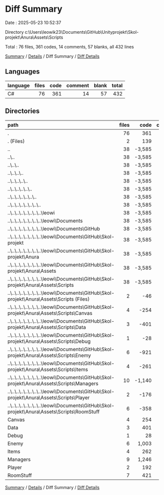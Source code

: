 # Diff Summary

Date : 2025-05-23 10:52:37

Directory c:\\Users\\leowik23\\Documents\\GitHub\\Unityprojekt\\Skol-projekt\\Anura\\Assets\\Scripts

Total : 76 files,  361 codes, 14 comments, 57 blanks, all 432 lines

[Summary](results.md) / [Details](details.md) / Diff Summary / [Diff Details](diff-details.md)

## Languages
| language | files | code | comment | blank | total |
| :--- | ---: | ---: | ---: | ---: | ---: |
| C# | 76 | 361 | 14 | 57 | 432 |

## Directories
| path | files | code | comment | blank | total |
| :--- | ---: | ---: | ---: | ---: | ---: |
| . | 76 | 361 | 14 | 57 | 432 |
| . (Files) | 2 | 139 | 14 | 25 | 178 |
| .. | 38 | -3,585 | -303 | -742 | -4,630 |
| ..\\.. | 38 | -3,585 | -303 | -742 | -4,630 |
| ..\\..\\.. | 38 | -3,585 | -303 | -742 | -4,630 |
| ..\\..\\..\\.. | 38 | -3,585 | -303 | -742 | -4,630 |
| ..\\..\\..\\..\\.. | 38 | -3,585 | -303 | -742 | -4,630 |
| ..\\..\\..\\..\\..\\.. | 38 | -3,585 | -303 | -742 | -4,630 |
| ..\\..\\..\\..\\..\\..\\.. | 38 | -3,585 | -303 | -742 | -4,630 |
| ..\\..\\..\\..\\..\\..\\..\\.. | 38 | -3,585 | -303 | -742 | -4,630 |
| ..\\..\\..\\..\\..\\..\\..\\..\\leowi | 38 | -3,585 | -303 | -742 | -4,630 |
| ..\\..\\..\\..\\..\\..\\..\\..\\leowi\\Documents | 38 | -3,585 | -303 | -742 | -4,630 |
| ..\\..\\..\\..\\..\\..\\..\\..\\leowi\\Documents\\GitHub | 38 | -3,585 | -303 | -742 | -4,630 |
| ..\\..\\..\\..\\..\\..\\..\\..\\leowi\\Documents\\GitHub\\Skol-projekt | 38 | -3,585 | -303 | -742 | -4,630 |
| ..\\..\\..\\..\\..\\..\\..\\..\\leowi\\Documents\\GitHub\\Skol-projekt\\Anura | 38 | -3,585 | -303 | -742 | -4,630 |
| ..\\..\\..\\..\\..\\..\\..\\..\\leowi\\Documents\\GitHub\\Skol-projekt\\Anura\\Assets | 38 | -3,585 | -303 | -742 | -4,630 |
| ..\\..\\..\\..\\..\\..\\..\\..\\leowi\\Documents\\GitHub\\Skol-projekt\\Anura\\Assets\\Scripts | 38 | -3,585 | -303 | -742 | -4,630 |
| ..\\..\\..\\..\\..\\..\\..\\..\\leowi\\Documents\\GitHub\\Skol-projekt\\Anura\\Assets\\Scripts (Files) | 2 | -46 | -3 | -12 | -61 |
| ..\\..\\..\\..\\..\\..\\..\\..\\leowi\\Documents\\GitHub\\Skol-projekt\\Anura\\Assets\\Scripts\\Canvas | 4 | -254 | -3 | -56 | -313 |
| ..\\..\\..\\..\\..\\..\\..\\..\\leowi\\Documents\\GitHub\\Skol-projekt\\Anura\\Assets\\Scripts\\Data | 3 | -401 | -1 | -63 | -465 |
| ..\\..\\..\\..\\..\\..\\..\\..\\leowi\\Documents\\GitHub\\Skol-projekt\\Anura\\Assets\\Scripts\\Debug | 1 | -28 | 0 | -6 | -34 |
| ..\\..\\..\\..\\..\\..\\..\\..\\leowi\\Documents\\GitHub\\Skol-projekt\\Anura\\Assets\\Scripts\\Enemy | 6 | -921 | -96 | -198 | -1,215 |
| ..\\..\\..\\..\\..\\..\\..\\..\\leowi\\Documents\\GitHub\\Skol-projekt\\Anura\\Assets\\Scripts\\Items | 4 | -261 | -41 | -55 | -357 |
| ..\\..\\..\\..\\..\\..\\..\\..\\leowi\\Documents\\GitHub\\Skol-projekt\\Anura\\Assets\\Scripts\\Managers | 10 | -1,140 | -106 | -239 | -1,485 |
| ..\\..\\..\\..\\..\\..\\..\\..\\leowi\\Documents\\GitHub\\Skol-projekt\\Anura\\Assets\\Scripts\\Player | 2 | -176 | -15 | -34 | -225 |
| ..\\..\\..\\..\\..\\..\\..\\..\\leowi\\Documents\\GitHub\\Skol-projekt\\Anura\\Assets\\Scripts\\RoomStuff | 6 | -358 | -38 | -79 | -475 |
| Canvas | 4 | 254 | 3 | 56 | 313 |
| Data | 3 | 401 | 1 | 63 | 465 |
| Debug | 1 | 28 | 0 | 6 | 34 |
| Enemy | 6 | 1,003 | 100 | 221 | 1,324 |
| Items | 4 | 262 | 42 | 55 | 359 |
| Managers | 9 | 1,246 | 93 | 249 | 1,588 |
| Player | 2 | 192 | 20 | 35 | 247 |
| RoomStuff | 7 | 421 | 44 | 89 | 554 |

[Summary](results.md) / [Details](details.md) / Diff Summary / [Diff Details](diff-details.md)